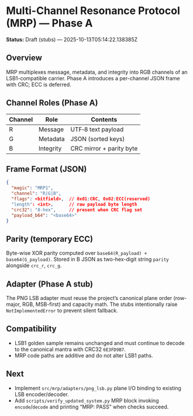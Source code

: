 # Multi-Channel Resonance Protocol (MRP) — Phase A

**Status:** Draft (stubs) — 2025-10-13T05:14:22.138385Z

## Overview
MRP multiplexes message, metadata, and integrity into RGB channels of an LSB1-compatible carrier.
Phase A introduces a per-channel JSON frame with CRC; ECC is deferred.

## Channel Roles (Phase A)
| Channel | Role     | Contents                 |
|---------|----------|--------------------------|
| R       | Message  | UTF‑8 text payload       |
| G       | Metadata | JSON (sorted keys)       |
| B       | Integrity| CRC mirror + parity byte |

## Frame Format (JSON)
```json
{
  "magic": "MRP1",
  "channel": "R|G|B",
  "flags": <bitfield>,  // 0x01:CRC, 0x02:ECC(reserved)
  "length": <int>,      // raw payload byte length
  "crc32": "8-hex",     // present when CRC flag set
  "payload_b64": "<base64>"
}
```

## Parity (temporary ECC)
Byte-wise XOR parity computed over `base64(R_payload) + base64(G_payload)`.
Stored in B JSON as two-hex-digit string `parity` alongside `crc_r`, `crc_g`.

## Adapter (Phase A stub)
The PNG LSB adapter must reuse the project’s canonical plane order (row-major, RGB, MSB-first)
and capacity math. The stubs intentionally raise `NotImplementedError` to prevent silent fallback.

## Compatibility
- LSB1 golden sample remains unchanged and must continue to decode to the canonical mantra with CRC32 `6E3FD9B7`.
- MRP code paths are additive and do not alter LSB1 paths.

## Next
- Implement `src/mrp/adapters/png_lsb.py` plane I/O binding to existing LSB encoder/decoder.
- Add `scripts/verify_updated_system.py` MRP block invoking `encode`/`decode` and printing “MRP: PASS” when checks succeed.
